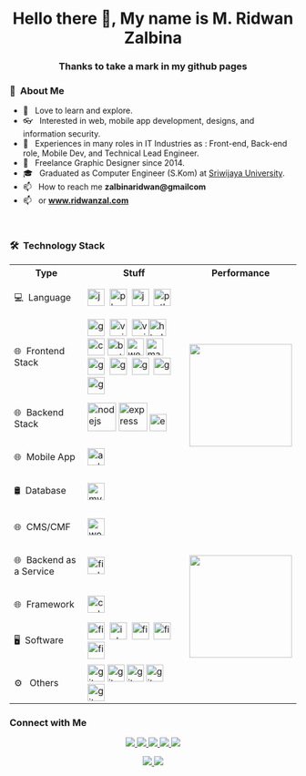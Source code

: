 <h1 align="center">Hello there 👋, My name is M. Ridwan Zalbina</h1>  

<h3 align="center">Thanks to take a mark in my github pages</h3>

<h3> 👨 &nbsp;About Me </h3>

- 🤔 &nbsp; Love to learn and explore.
- 👓 &nbsp; Interested in web, mobile app development, designs, and information security.
- 💼 &nbsp; Experiences in many roles in IT Industries as : Front-end, Back-end role, Mobile Dev, and Technical Lead Engineer.
- 💼 &nbsp; Freelance Graphic Designer since 2014.
- 🎓 &nbsp; Graduated as Computer Engineer (S.Kom) at [Sriwijaya University](https://unsri.ac.id).
- 📫 &nbsp; How to reach me **zalbinaridwan@gmailcom**
- 📫 &nbsp; or **www.ridwanzal.com**
<br/>
<h3> 🛠 &nbsp;Technology Stack</h3>
<table>
	<tbody>
		<tr>
			<th>Type</th>
			<th>Stuff</th>
			<th>Performance</th>
		</tr>
		<tr>
			<td><p align="left">💻 &nbsp;Language</p></td>
			<td>
<img src="https://devicons.github.io/devicon/devicon.git/icons/javascript/javascript-original.svg" alt="javascript" width="30" height="30"/>&nbsp;
<img src="https://devicons.github.io/devicon/devicon.git/icons/php/php-original.svg" alt="php" width="30" height="30"/>&nbsp;
<img src="https://devicons.github.io/devicon/devicon.git/icons/java/java-original-wordmark.svg" alt="java" width="30" height="30"/>&nbsp;
<img src="https://devicons.github.io/devicon/devicon.git/icons/python/python-original.svg" alt="python" width="30" height="30"/></td>
			<td rowspan="5">
			<p align="center">
				<a href="https://github.com/ridwanzal">
					<img height="180em" src="https://github-readme-stats.vercel.app/api/top-langs/?username=ridwanzal&theme=vue&layout=compact" />
				</a>
				</p>
			</td>
		</tr>
		<tr>
			<td><p align="left">🌐 &nbsp;Frontend Stack</p></td>
			<td>
<img src="https://devicon.dev/devicon.git/icons/javascript/javascript-original.svg" alt="grunt" width="30" height="30"/>&nbsp;
<img src="https://devicon.dev/devicon.git/icons/jquery/jquery-original-wordmark.svg" alt="vuejs" width="30" height="30"/>&nbsp;
<img src="https://devicons.github.io/devicon/devicon.git/icons/vuejs/vuejs-original-wordmark.svg" alt="vuejs" width="30" height="30"/><img src="https://devicons.github.io/devicon/devicon.git/icons/html5/html5-original-wordmark.svg" alt="html5" width="30" height="30"/>&nbsp;
<img src="https://devicons.github.io/devicon/devicon.git/icons/css3/css3-original-wordmark.svg" alt="css3" width="30" height="30"/>&nbsp;<img src="https://devicons.github.io/devicon/devicon.git/icons/bootstrap/bootstrap-plain.svg" alt="bootstrap" width="30" height="30"/>&nbsp;<img src="https://devicons.github.io/devicon/devicon.git/icons/webpack/webpack-original.svg" alt="webpack" width="30" height="30"/>&nbsp;<img src="https://raw.githubusercontent.com/prplx/svg-logos/5585531d45d294869c4eaab4d7cf2e9c167710a9/svg/materialize.svg" alt="materialize" width="30" height="30"/>
&nbsp;<img src="https://devicon.dev/devicon.git/icons/grunt/grunt-original-wordmark.svg" alt="grunt" width="30" height="30"/>
&nbsp;<img src="https://devicon.dev/devicon.git/icons/gulp/gulp-plain.svg" alt="grunt" width="30" height="30"/>
&nbsp;<img src="https://devicon.dev/devicon.git/icons/sass/sass-original.svg" alt="grunt" width="30" height="30"/>&nbsp;
<img src="https://devicon.dev/devicon.git/icons/babel/babel-plain.svg" alt="grunt" width="30" height="30"/>&nbsp;
<img src="https://devicon.dev/devicon.git/icons/handlebars/handlebars-original-wordmark.svg" alt="grunt" width="30" height="30"/>
</td>
		</tr>
		<tr>
			<td><p align="left">🌐 &nbsp;Backend Stack</p></td>
			<td><img src="https://devicons.github.io/devicon/devicon.git/icons/nodejs/nodejs-original-wordmark.svg" alt="nodejs" width="50"/>&nbsp;<img src="https://devicons.github.io/devicon/devicon.git/icons/express/express-original-wordmark.svg" alt="express" width="50" />&nbsp;<img src="https://devicons.github.io/devicon/devicon.git/icons/redis/redis-plain-wordmark.svg" alt="express" width="30" height="30"/>
			</td>
		</tr>
		<tr>
			<td><p align="left"> 🌐 &nbsp;Mobile App</p></td>
			<td><img src="https://devicons.github.io/devicon/devicon.git/icons/android/android-original-wordmark.svg" alt="android" width="30" height="30"/></td>
		</tr>
		<tr>
			<td><p align="left">🛢 &nbsp;Database</p></td>
			<td><img src="https://devicons.github.io/devicon/devicon.git/icons/mysql/mysql-original-wordmark.svg" alt="mysql" width="30" height="30"/></td>
		</tr>
		<tr>
			<td><p align="left">🌐 &nbsp;CMS/CMF</p></td>
			<td><img src="https://devicon.dev/devicon.git/icons/wordpress/wordpress-plain-wordmark.svg" alt="wordpress" width="30" height="30"/> </td>
			<td rowspan="5">
				<p align="center">
					<a href="https://github.com/ridwanzal">
					<img height="180em" src="https://github-readme-stats.vercel.app/api?username=ridwanzal&theme=vue&show_icons=true&include_all_commits=true&count_private=true" />
					</a>
				</p>
			</td>
		</tr>
		<tr>
			<td><p align="left">🌐 &nbsp;Backend as a Service</p></td>
			<td><img src="https://www.vectorlogo.zone/logos/firebase/firebase-icon.svg" alt="firebase" width="30" height="30"/></td>
		</tr>
		<tr>
			<td><p align="left">🌐 &nbsp;Framework</p></td>
			<td> 
				<img src="https://cdn.worldvectorlogo.com/logos/codeigniter.svg" alt="codeigniter" width="30" height="30"/> </td>
		</tr>
		<tr>
			<td><p align="left">🖥 &nbsp;Software</p></td>
			<td><img src="https://www.vectorlogo.zone/logos/figma/figma-icon.svg" alt="figma" width="30" height="30"/>&nbsp;
			<img src="https://devicon.dev/devicon.git/icons/inkscape/inkscape-plain-wordmark.svg" alt="inkscape" width="30" height="30"/>&nbsp;
			<img src="https://devicon.dev/devicon.git/icons/gimp/gimp-original.svg" alt="figma" width="30" height="30"/>&nbsp;
			<img src="https://devicon.dev/devicon.git/icons/sourcetree/sourcetree-original-wordmark.svg" alt="figma" width="30" height="30"/>&nbsp;
			<img src="https://devicon.dev/devicon.git/icons/visualstudio/visualstudio-plain.svg" alt="figma" width="30" height="30"/>&nbsp;
			</td>
		</tr>
		<tr>
			<td><p align="left">⚙️ &nbsp; Others</p></td>
			<td><img src="https://www.vectorlogo.zone/logos/git-scm/git-scm-icon.svg" alt="git" width="30" height="30"/>
			<img src="https://devicon.dev/devicon.git/icons/npm/npm-original-wordmark.svg" alt="git" width="30" height="30"/> 
			<img src="https://devicon.dev/devicon.git/icons/linux/linux-original.svg" alt="git" width="30" height="30"/>
			<img src="https://devicon.dev/devicon.git/icons/ubuntu/ubuntu-plain-wordmark.svg" alt="git" width="30" height="30"/> 
			<img src="https://devicon.dev/devicon.git/icons/apache/apache-original-wordmark.svg" alt="git" width="30" height="30"/>
			</td>
		</tr>
	</tbody>
</table>

<h3> Connect with Me </h3>
<p align="center">
	<a href="https://ridwanzal.com">
		<img src="https://img.shields.io/badge/-ridwanzal.com-3423A6?style=flat-square&logo=Google-Chrome&logoColor=white"/>
	</a>
	<a href="https://www.linkedin.com/in/mridwanzalbina/">
		<img src="https://img.shields.io/badge/-M%20Ridwan%20Zalbina-0077B5?style=flat-square&logo=Linkedin&logoColor=white"/>
	</a>
	<a href="mailto:zalbinaridwan@gmail.com">
		<img src="https://img.shields.io/badge/-zalbinaridwan@gmail.com-D14836?style=flat-square&logo=Gmail&logoColor=white"/>
	</a>
	<a href="https://instagram.com/ridwanzal">
		<img src="https://img.shields.io/badge/-@ridwanzal-E4405F?style=flat-square&logo=Instagram&logoColor=white"/>
	</a>
	<a href="https://www.github.com/ridwanzal">
		<img src="https://img.shields.io/github/followers/ridwanzal?style=flat-square&logo=Github&logoColor=white"/>
	</a>
</p>

<p align="center">
	<a href="https://github.com/ridwanzal/ridwanzal/issues/new?template=Guestbook_entry.md&title=Adding+<username>+to+guestbook">
		<img src="https://img.shields.io/badge/-Write%20into%20my%20guest%20book-red?style=flat-round"/>
	</a>
	<a href="https://komarev.com/ghpvc/?username=ridwanzal">
		<img src="https://komarev.com/ghpvc/?username=ridwanzal"/>
	</a>
</p>


